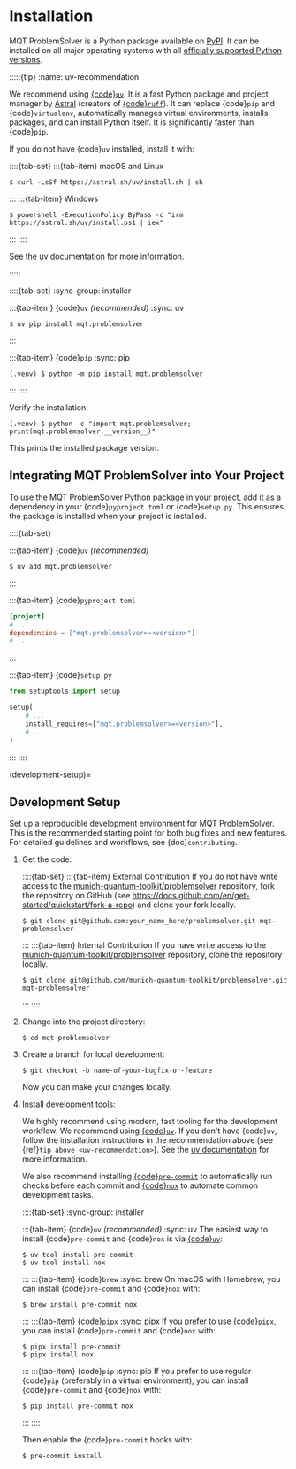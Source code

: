 <!--- This file has been generated from an external template. Please do not modify it directly. -->
<!--- Changes should be contributed to https://github.com/munich-quantum-toolkit/templates. -->

# Installation

MQT ProblemSolver is a Python package available on [PyPI](https://pypi.org/project/mqt.problemsolver/).
It can be installed on all major operating systems with all [officially supported Python versions](https://devguide.python.org/versions/).

:::::{tip}
:name: uv-recommendation

We recommend using [{code}`uv`][uv].
It is a fast Python package and project manager by [Astral](https://astral.sh/) (creators of [{code}`ruff`][ruff]).
It can replace {code}`pip` and {code}`virtualenv`, automatically manages virtual environments, installs packages, and can install Python itself.
It is significantly faster than {code}`pip`.

If you do not have {code}`uv` installed, install it with:

::::{tab-set}
:::{tab-item} macOS and Linux

```console
$ curl -LsSf https://astral.sh/uv/install.sh | sh
```

:::
:::{tab-item} Windows

```console
$ powershell -ExecutionPolicy ByPass -c "irm https://astral.sh/uv/install.ps1 | iex"
```

:::
::::

See the [uv documentation][uv] for more information.

:::::

::::{tab-set}
:sync-group: installer

:::{tab-item} {code}`uv` _(recommended)_
:sync: uv

```console
$ uv pip install mqt.problemsolver
```

:::

:::{tab-item} {code}`pip`
:sync: pip

```console
(.venv) $ python -m pip install mqt.problemsolver
```

:::
::::

Verify the installation:

```console
(.venv) $ python -c "import mqt.problemsolver; print(mqt.problemsolver.__version__)"
```

This prints the installed package version.

## Integrating MQT ProblemSolver into Your Project

To use the MQT ProblemSolver Python package in your project, add it as a dependency in your {code}`pyproject.toml` or {code}`setup.py`.
This ensures the package is installed when your project is installed.

::::{tab-set}

:::{tab-item} {code}`uv` _(recommended)_

```console
$ uv add mqt.problemsolver
```

:::

:::{tab-item} {code}`pyproject.toml`

```toml
[project]
# ...
dependencies = ["mqt.problemsolver>=<version>"]
# ...
```

:::

:::{tab-item} {code}`setup.py`

```python
from setuptools import setup

setup(
    # ...
    install_requires=["mqt.problemsolver>=<version>"],
    # ...
)
```

:::
::::

(development-setup)=

## Development Setup

Set up a reproducible development environment for MQT ProblemSolver.
This is the recommended starting point for both bug fixes and new features.
For detailed guidelines and workflows, see {doc}`contributing`.

1.  Get the code:

    ::::{tab-set}
    :::{tab-item} External Contribution
    If you do not have write access to the [munich-quantum-toolkit/problemsolver](https://github.com/munich-quantum-toolkit/problemsolver) repository, fork the repository on GitHub (see <https://docs.github.com/en/get-started/quickstart/fork-a-repo>) and clone your fork locally.

    ```console
    $ git clone git@github.com:your_name_here/problemsolver.git mqt-problemsolver
    ```

    :::
    :::{tab-item} Internal Contribution
    If you have write access to the [munich-quantum-toolkit/problemsolver](https://github.com/munich-quantum-toolkit/problemsolver) repository, clone the repository locally.

    ```console
    $ git clone git@github.com/munich-quantum-toolkit/problemsolver.git mqt-problemsolver
    ```

    :::
    ::::

2.  Change into the project directory:

    ```console
    $ cd mqt-problemsolver
    ```

3.  Create a branch for local development:

    ```console
    $ git checkout -b name-of-your-bugfix-or-feature
    ```

    Now you can make your changes locally.

4.  Install development tools:

    We highly recommend using modern, fast tooling for the development workflow.
    We recommend using [{code}`uv`][uv].
    If you don't have {code}`uv`, follow the installation instructions in the recommendation above (see {ref}`tip above <uv-recommendation>`).
    See the [uv documentation][uv] for more information.

    We also recommend installing [{code}`pre-commit`][pre-commit] to automatically run checks before each commit and [{code}`nox`][nox] to automate common development tasks.

    ::::{tab-set}
    :sync-group: installer

    :::{tab-item} {code}`uv` _(recommended)_
    :sync: uv
    The easiest way to install {code}`pre-commit` and {code}`nox` is via [{code}`uv`][uv]:

    ```console
    $ uv tool install pre-commit
    $ uv tool install nox
    ```

    :::
    :::{tab-item} {code}`brew`
    :sync: brew
    On macOS with Homebrew, you can install {code}`pre-commit` and {code}`nox` with:

    ```console
    $ brew install pre-commit nox
    ```

    :::
    :::{tab-item} {code}`pipx`
    :sync: pipx
    If you prefer to use [{code}`pipx`][pipx], you can install {code}`pre-commit` and {code}`nox` with:

    ```console
    $ pipx install pre-commit
    $ pipx install nox
    ```

    :::
    :::{tab-item} {code}`pip`
    :sync: pip
    If you prefer to use regular {code}`pip` (preferably in a virtual environment), you can install {code}`pre-commit` and {code}`nox` with:

    ```console
    $ pip install pre-commit nox
    ```

    :::
    ::::

    Then enable the {code}`pre-commit` hooks with:

    ```console
    $ pre-commit install
    ```

<!-- Links -->

[FetchContent]: https://cmake.org/cmake/help/latest/module/FetchContent.html
[git-submodule]: https://git-scm.com/docs/git-submodule
[nox]: https://nox.thea.codes/en/stable/
[pipx]: https://pypa.github.io/pipx/
[pre-commit]: https://pre-commit.com/
[ruff]: https://docs.astral.sh/ruff/
[uv]: https://docs.astral.sh/uv/
